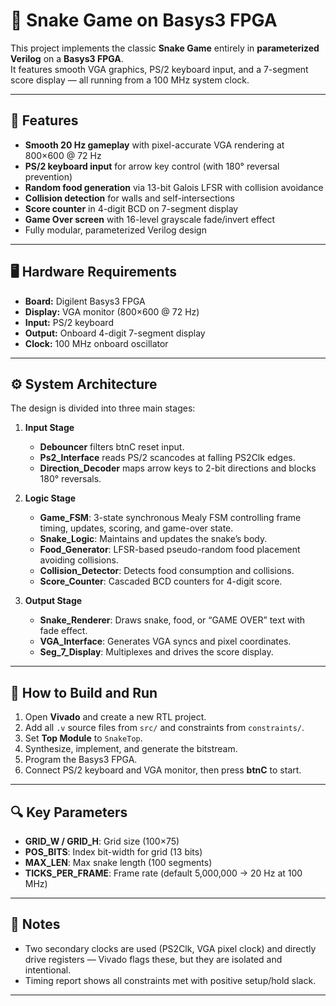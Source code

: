 # 🐍 Snake Game on Basys3 FPGA

This project implements the classic **Snake Game** entirely in **parameterized Verilog** on a **Basys3 FPGA**.  
It features smooth VGA graphics, PS/2 keyboard input, and a 7-segment score display — all running from a 100 MHz system clock.

---

## 🎯 Features
- **Smooth 20 Hz gameplay** with pixel-accurate VGA rendering at 800×600 @ 72 Hz
- **PS/2 keyboard input** for arrow key control (with 180° reversal prevention)
- **Random food generation** via 13-bit Galois LFSR with collision avoidance
- **Collision detection** for walls and self-intersections
- **Score counter** in 4-digit BCD on 7-segment display
- **Game Over screen** with 16-level grayscale fade/invert effect
- Fully modular, parameterized Verilog design


---

## 🖥 Hardware Requirements
- **Board:** Digilent Basys3 FPGA
- **Display:** VGA monitor (800×600 @ 72 Hz)
- **Input:** PS/2 keyboard
- **Output:** Onboard 4-digit 7-segment display
- **Clock:** 100 MHz onboard oscillator

---

## ⚙️ System Architecture
The design is divided into three main stages:

1. **Input Stage**  
   - **Debouncer** filters btnC reset input.  
   - **Ps2_Interface** reads PS/2 scancodes at falling PS2Clk edges.  
   - **Direction_Decoder** maps arrow keys to 2-bit directions and blocks 180° reversals.

2. **Logic Stage**  
   - **Game_FSM**: 3-state synchronous Mealy FSM controlling frame timing, updates, scoring, and game-over state.  
   - **Snake_Logic**: Maintains and updates the snake’s body.  
   - **Food_Generator**: LFSR-based pseudo-random food placement avoiding collisions.  
   - **Collision_Detector**: Detects food consumption and collisions.  
   - **Score_Counter**: Cascaded BCD counters for 4-digit score.

3. **Output Stage**  
   - **Snake_Renderer**: Draws snake, food, or “GAME OVER” text with fade effect.  
   - **VGA_Interface**: Generates VGA syncs and pixel coordinates.  
   - **Seg_7_Display**: Multiplexes and drives the score display.

---

## 🚀 How to Build and Run
1. Open **Vivado** and create a new RTL project.
2. Add all `.v` source files from `src/` and constraints from `constraints/`.
3. Set **Top Module** to `SnakeTop`.
4. Synthesize, implement, and generate the bitstream.
5. Program the Basys3 FPGA.
6. Connect PS/2 keyboard and VGA monitor, then press **btnC** to start.

---

## 🔍 Key Parameters
- **GRID_W / GRID_H**: Grid size (100×75)
- **POS_BITS**: Index bit-width for grid (13 bits)
- **MAX_LEN**: Max snake length (100 segments)
- **TICKS_PER_FRAME**: Frame rate (default 5,000,000 → 20 Hz at 100 MHz)

---

## 📝 Notes
- Two secondary clocks are used (PS2Clk, VGA pixel clock) and directly drive registers — Vivado flags these, but they are isolated and intentional.
- Timing report shows all constraints met with positive setup/hold slack.

---
